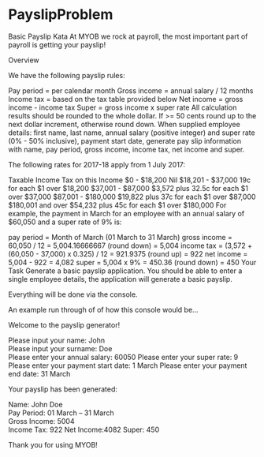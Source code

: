 # PayslipProblem
Basic Payslip Kata
At MYOB we rock at payroll, the most important part of payroll is getting your payslip!

Overview

We have the following payslip rules:

Pay period = per calendar month
Gross income = annual salary / 12 months
Income tax = based on the tax table provided below
Net income = gross income - income tax
Super = gross income x super rate
All calculation results should be rounded to the whole dollar. If >= 50 cents round up to the next dollar increment, otherwise round down.
When supplied employee details: first name, last name, annual salary (positive integer) and super rate (0% - 50% inclusive), payment start date, generate pay slip information with name, pay period, gross income, income tax, net income and super.

The following rates for 2017-18 apply from 1 July 2017:

Taxable Income	Tax on this Income
$0 - $18,200	Nil
$18,201 - $37,000	19c for each $1 over $18,200
$37,001 - $87,000	$3,572 plus 32.5c for each $1 over $37,000
$87,001 - $180,000	$19,822 plus 37c for each $1 over $87,000
$180,001 and over	$54,232 plus 45c for each $1 over $180,000
For example, the payment in March for an employee with an annual salary of $60,050 and a super rate of 9% is:

pay period = Month of March (01 March to 31 March)
gross income = 60,050 / 12 = 5,004.16666667 (round down) = 5,004
income tax = (3,572 + (60,050 - 37,000) x 0.325) / 12 = 921.9375 (round up) = 922
net income = 5,004 - 922 = 4,082
super = 5,004 x 9% = 450.36 (round down) = 450
Your Task
Generate a basic payslip application. You should be able to enter a single employee details, the application will generate a basic payslip.

Everything will be done via the console.

An example run through of of how this console would be...

Welcome to the payslip generator!

Please input your name: John  
Please input your surname: Doe  
Please enter your annual salary: 60050
Please enter your super rate: 9
Please enter your payment start date: 1 March
Please enter your payment end date: 31 March

Your payslip has been generated:

Name: John Doe  
Pay Period: 01 March – 31 March  
Gross Income: 5004  
Income Tax: 922 
Net Income:4082 
Super: 450  

Thank you for using MYOB!

